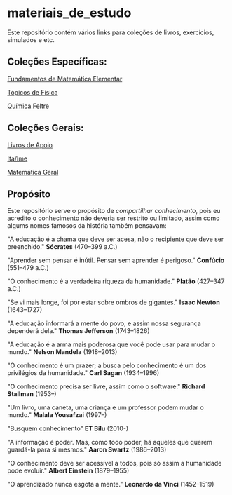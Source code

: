 # materiais_de_estudo

Este repositório contém vários links para coleções de livros, exercícios, simulados e etc.

## Coleções Específicas:

[Fundamentos de Matemática Elementar](https://mega.nz/fm/M8pASaKC)

[Tópicos de Física](https://mega.nz/fm/pshXzCiS)

[Química Feltre](https://mega.nz/fm/8sgk3K4b)



## Coleções Gerais:

[Livros de Apoio](https://drive.google.com/drive/folders/1YJfX8ByRoNe3AUPsCMtUvHw1yOGI13TJ)

[Ita/Ime](https://drive.google.com/drive/folders/1YJfX8ByRoNe3AUPsCMtUvHw1yOGI13TJ)

[Matemática Geral](https://drive.google.com/drive/folders/1oOnR3KdETjlpmlq51P1rzb3iMwHllVJl)



## Propósito

Este repositório serve o propósito de _compartilhar conhecimento_, pois eu acredito o conhecimento não deveria ser restrito ou limitado, assim como algums nomes famosos da história também pensavam:

"A educação é a chama que deve ser acesa, não o recipiente que deve ser preenchido." **Sócrates** (470–399 a.C.)

"Aprender sem pensar é inútil. Pensar sem aprender é perigoso." **Confúcio** (551–479 a.C.)

"O conhecimento é a verdadeira riqueza da humanidade." **Platão** (427–347 a.C.)

"Se vi mais longe, foi por estar sobre ombros de gigantes." **Isaac Newton** (1643–1727)

"A educação informará a mente do povo, e assim nossa segurança dependerá dela." **Thomas Jefferson** (1743–1826)

"A educação é a arma mais poderosa que você pode usar para mudar o mundo." **Nelson Mandela** (1918–2013)

"O conhecimento é um prazer; a busca pelo conhecimento é um dos privilégios da humanidade." **Carl Sagan** (1934–1996)

"O conhecimento precisa ser livre, assim como o software." **Richard Stallman** (1953–)

"Um livro, uma caneta, uma criança e um professor podem mudar o mundo." **Malala Yousafzai** (1997–)

"Busquem conhecimento" **ET Bilu** (2010-)

"A informação é poder. Mas, como todo poder, há aqueles que querem guardá-la para si mesmos." **Aaron Swartz** (1986–2013)

"O conhecimento deve ser acessível a todos, pois só assim a humanidade pode evoluir." **Albert Einstein** (1879–1955)

"O aprendizado nunca esgota a mente." **Leonardo da Vinci** (1452–1519)

